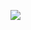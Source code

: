 
![ ]([https://raw.githubusercontent.com/ShadowsIndeedWhisper/Indigo/main/src/blob/images/indigoBannerA.png]) 
